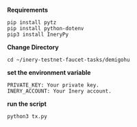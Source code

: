 **Requirements**
```
pip install pytz
pip install python-dotenv
pip3 install IneryPy
```

**Change Directory**

```
cd ~/inery-testnet-faucet-tasks/demigohu
```


**set the environment variable**

```
PRIVATE_KEY: Your private key.
INERY_ACCOUNT: Your Inery account.
```


**run the script**

```
python3 tx.py
```
